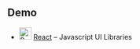 ## Demo

<!-- This is a multiline comment
     You can add multiple lines of text inside the comment.
     None of this will be displayed in the rendered output. -->
- <img width='25' height='25' src='https://img.stackshare.io/service/1020/OYIaJ1KK.png' alt='React Logo'> [React](https://reactjs.org/) – Javascript UI Libraries
